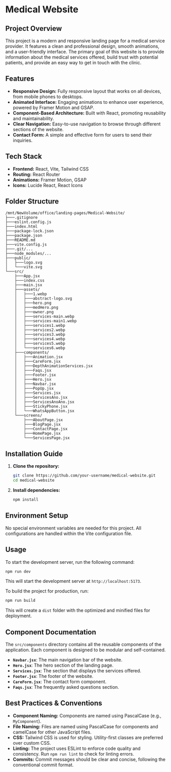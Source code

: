 
# Medical Website

## Project Overview

This project is a modern and responsive landing page for a medical service provider. It features a clean and professional design, smooth animations, and a user-friendly interface. The primary goal of this website is to provide information about the medical services offered, build trust with potential patients, and provide an easy way to get in touch with the clinic.

## Features

*   **Responsive Design:** Fully responsive layout that works on all devices, from mobile phones to desktops.
*   **Animated Interface:** Engaging animations to enhance user experience, powered by Framer Motion and GSAP.
*   **Component-Based Architecture:** Built with React, promoting reusability and maintainability.
*   **Clear Navigation:** Easy-to-use navigation to browse through different sections of the website.
*   **Contact Form:** A simple and effective form for users to send their inquiries.

## Tech Stack

*   **Frontend:** React, Vite, Tailwind CSS
*   **Routing:** React Router
*   **Animations:** Framer Motion, GSAP
*   **Icons:** Lucide React, React Icons

## Folder Structure

```
/mnt/NewVolume/office/landing-pages/Medical-Website/
├───.gitignore
├───eslint.config.js
├───index.html
├───package-lock.json
├───package.json
├───README.md
├───vite.config.js
├───.git/...
├───node_modules/...
├───public/
│   ├───logo.svg
│   └───vite.svg
└───src/
    ├───App.jsx
    ├───index.css
    ├───main.jsx
    ├───assets/
    │   ├───1.webp
    │   ├───abstract-logo.svg
    │   ├───hero.png
    │   ├───medHero.png
    │   ├───owner.png
    │   ├───services-main.webp
    │   ├───services-main1.webp
    │   ├───services1.webp
    │   ├───services2.webp
    │   ├───services3.webp
    │   ├───services4.webp
    │   ├───services5.webp
    │   └───services6.webp
    ├───components/
    │   ├───Animation.jsx
    │   ├───CareForm.jsx
    │   ├───DepthAnimationServices.jsx
    │   ├───Faqs.jsx
    │   ├───Footer.jsx
    │   ├───Hero.jsx
    │   ├───Navbar.jsx
    │   ├───PopUp.jsx
    │   ├───Services.jsx
    │   ├───ServicesAno.jsx
    │   ├───ServicesAnoAno.jsx
    │   ├───StickyPhone.jsx
    │   └───WhatsAppButton.jsx
    └───screens/
        ├───AboutPage.jsx
        ├───BlogPage.jsx
        ├───ContactPage.jsx
        ├───HomePage.jsx
        └───ServicesPage.jsx
```

## Installation Guide

1.  **Clone the repository:**
    ```bash
    git clone https://github.com/your-username/medical-website.git
    cd medical-website
    ```
2.  **Install dependencies:**
    ```bash
    npm install
    ```

## Environment Setup

No special environment variables are needed for this project. All configurations are handled within the Vite configuration file.

## Usage

To start the development server, run the following command:

```bash
npm run dev
```

This will start the development server at `http://localhost:5173`.

To build the project for production, run:

```bash
npm run build
```

This will create a `dist` folder with the optimized and minified files for deployment.

## Component Documentation

The `src/components` directory contains all the reusable components of the application. Each component is designed to be modular and self-contained.

*   **`Navbar.jsx`**: The main navigation bar of the website.
*   **`Hero.jsx`**: The hero section of the landing page.
*   **`Services.jsx`**: The section that displays the services offered.
*   **`Footer.jsx`**: The footer of the website.
*   **`CareForm.jsx`**: The contact form component.
*   **`Faqs.jsx`**: The frequently asked questions section.

## Best Practices & Conventions

*   **Component Naming:** Components are named using PascalCase (e.g., `MyComponent`).
*   **File Naming:** Files are named using PascalCase for components and camelCase for other JavaScript files.
*   **CSS:** Tailwind CSS is used for styling. Utility-first classes are preferred over custom CSS.
*   **Linting:** The project uses ESLint to enforce code quality and consistency. Run `npm run lint` to check for linting errors.
*   **Commits:** Commit messages should be clear and concise, following the conventional commit format.
